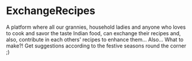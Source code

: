 # ExchangeRecipes
A platform where all our grannies, household ladies and anyone who loves to cook and savor the taste Indian food, can exchange their recipes and, also, contribute in each others' recipes to enhance them... Also...  What to make?! Get suggestions according to the festive seasons round the corner ;)
